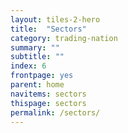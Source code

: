 ```yaml
---
layout: tiles-2-hero
title:  "Sectors"
category: trading-nation
summary: ""
subtitle: ""
index: 6
frontpage: yes
parent: home
navitems: sectors
thispage: sectors
permalink: /sectors/
---
```

